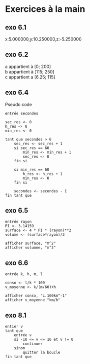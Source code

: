 # Exercices à la main


## exo 6.1
x:5.000000,y:10.250000,z:-5.250000

## exo 6.2
a appartient à [0; 200]  
b appartient à [115; 250]  
c appartient a [6.25; 115]

## exo 6.4

Pseudo code
```
entrée secondes

sec_res <- 0
h_res <- 0
min_res <- 0

tant que secondes > 0
    sec_res <- sec_res + 1
    si sec_res == 60
        min_res <- min_res + 1
        sec_res <- 0
    fin si
    
    si min_res == 60
        h_res <- h_res + 1
        min_res <- 0
    fin si
    
    secondes <- secondes - 1
fin tant que
```

## exo 6.5

```
entrée rayon
PI <- 3.14159
surface <- 4 * PI * (rayon)**2
volume <- (surface*rayon)/3

afficher surface, "m^2"
afficher volumne, "m^3"
```

## exo 6.6

```
entrée k, h, m, l

conso <- l/k * 100
v_moyenne <- k/(m/60)+h

afficher conso, "L.100km^-1"
afficher v_moyenne "km/h"
```

## exo 8.1

```
entier v
tant que
    entrée v
    si -10 <= v <= 10 et v != 0
        continuer
    sinon
        quitter la boucle
fin tant que
```